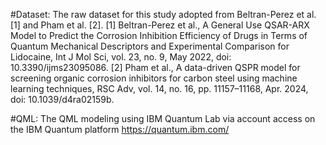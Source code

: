 #Dataset: 
The raw dataset for this study adopted from Beltran-Perez et al. [1] and Pham et al. [2]. 
[1] Beltran-Perez et al., A General Use QSAR-ARX Model to Predict the Corrosion Inhibition Efficiency of Drugs in Terms of Quantum Mechanical Descriptors and Experimental Comparison for Lidocaine, Int J Mol Sci, vol. 23, no. 9, May 2022, doi: 10.3390/ijms23095086.
[2] Pham et al., A data-driven QSPR model for screening organic corrosion inhibitors for carbon steel using machine learning techniques, RSC Adv, vol. 14, no. 16, pp. 11157–11168, Apr. 2024, doi: 10.1039/d4ra02159b.

#QML: 
The QML modeling using IBM Quantum Lab via account access on the IBM Quantum platform https://quantum.ibm.com/
